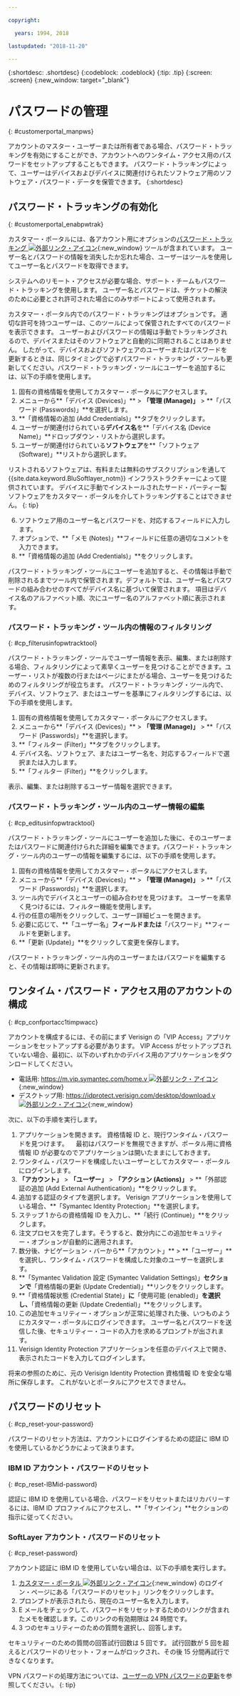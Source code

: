 ```yaml
---

copyright:

  years: 1994, 2018

lastupdated: "2018-11-20"

---
```


{:shortdesc: .shortdesc}
{:codeblock: .codeblock}
{:tip: .tip}
{:screen: .screen}
{:new_window: target="_blank"}


# パスワードの管理
{: #customerportal_manpws}

アカウントのマスター・ユーザーまたは所有者である場合、パスワード・トラッキングを有効にすることができ、アカウントへのワンタイム・アクセス用のパスワードをセットアップすることもできます。 パスワード・トラッキングによって、ユーザーはデバイスおよびデバイスに関連付けられたソフトウェア用のソフトウェア・パスワード・データを保管できます。
{:shortdesc}

## パスワード・トラッキングの有効化
{: #customerportal_enabpwtrak}

カスタマー・ポータルには、各アカウント用にオプションの[パスワード・トラッキング ![外部リンク・アイコン](../icons/launch-glyph.svg)](https://control.softlayer.com/devices/passwords){:new_window} ツールが含まれています。 ユーザー名とパスワードの情報を消失したか忘れた場合、ユーザーはツールを使用してユーザー名とパスワードを取得できます。

システムへのリモート・アクセスが必要な場合、サポート・チームもパスワード・トラッキングを使用します。 ユーザー名とパスワードは、チケットの解決のために必要とされ許可された場合にのみサポートによって使用されます。

カスタマー・ポータル内でのパスワード・トラッキングはオプションです。 適切な許可を持つユーザーは、このツールによって保管されたすべてのパスワードを表示できます。 ユーザーおよびパスワードの情報は手動でトラッキングされるので、デバイスまたはそのソフトウェアと自動的に同期されることはありません。 したがって、デバイスおよびソフトウェアのユーザーまたはパスワードを更新するときは、同じタイミングで必ずパスワード・トラッキング・ツールも更新してください。パスワード・トラッキング・ツールにユーザーを追加するには、以下の手順を使用します。

1. 固有の資格情報を使用してカスタマー・ポータルにアクセスします。
2. メニューから**「デバイス (Devices)」** > **「管理 (Manage)」** > **「パスワード (Passwords)」**を選択します。
3. **「資格情報の追加 (Add Credentials)」**タブをクリックします。
4. ユーザーが関連付けられている**デバイス名**を**「デバイス名 (Device Name)」**ドロップダウン・リストから選択します。
5. ユーザーが関連付けられている**ソフトウェア**を**「ソフトウェア (Software)」**リストから選択します。

  リストされるソフトウェアは、有料または無料のサブスクリプションを通して {{site.data.keyword.BluSoftlayer_notm}} インフラストラクチャーによって提供されています。 デバイスに手動でインストールされたサード・パーティー製ソフトウェアをカスタマー・ポータルを介してトラッキングすることはできません。
  {: tip}

6. ソフトウェア用のユーザー名とパスワードを、対応するフィールドに入力します。
8. オプションで、**「メモ (Notes)」**フィールドに任意の適切なコメントを入力できます。
9. **「資格情報の追加 (Add Credentials)」**をクリックします。

パスワード・トラッキング・ツールにユーザーを追加すると、その情報は手動で削除されるまでツール内で保管されます。デフォルトでは、ユーザー名とパスワードの組み合わせのすべてがデバイス名に基づいて保管されます。 項目はデバイス名のアルファベット順、次にユーザー名のアルファベット順に表示されます。

### パスワード・トラッキング・ツール内の情報のフィルタリング
{: #cp_filterusinfopwtracktool}

パスワード・トラッキング・ツールでユーザー情報を表示、編集、または削除する場合、フィルタリングによって素早くユーザーを見つけることができます。ユーザー・リストが複数の行またはページにまたがる場合、ユーザーを見つけるためのフィルタリングが役立ちます。 パスワード・トラッキング・ツール内で、デバイス、ソフトウェア、またはユーザーを基準にフィルタリングするには、以下の手順を使用します。

1. 固有の資格情報を使用してカスタマー・ポータルにアクセスします。
2. メニューから**「デバイス (Devices)」** > **「管理 (Manage)」** > **「パスワード (Passwords)」**を選択します。
3. **「フィルター (Filter)」**タブをクリックします。
4. デバイス名、ソフトウェア、またはユーザー名を、対応するフィールドで選択または入力します。
5. **「フィルター (Filter)」**をクリックします。

表示、編集、または削除するユーザー情報を選択できます。

### パスワード・トラッキング・ツール内のユーザー情報の編集
{: #cp_editusinfopwtracktool}

パスワード・トラッキング・ツールにユーザーを追加した後に、そのユーザーまたはパスワードに関連付けられた詳細を編集できます。パスワード・トラッキング・ツール内のユーザーの情報を編集するには、以下の手順を使用します。

1. 固有の資格情報を使用してカスタマー・ポータルにアクセスします。
2. メニューから**「デバイス (Devices)」** > **「管理 (Manage)」** > **「パスワード (Passwords)」**を選択します。
3. ツール内でデバイスとユーザーの組み合わせを見つけます。 ユーザーを素早く見つけるには、フィルター機能を使用します。
4. 行の任意の場所をクリックして、ユーザー詳細ビューを開きます。
5. 必要に応じて、**「ユーザー名」**フィールドまたは**「パスワード」**フィールドを更新します。
6. **「更新 (Update)」**をクリックして変更を保存します。

パスワード・トラッキング・ツール内のユーザーまたはパスワードを編集すると、その情報は即時に更新されます。

## ワンタイム・パスワード・アクセス用のアカウントの構成
{: #cp_confportacc1timpwacc}

アカウントを構成するには、その前にまず Verisign の「VIP Access」アプリケーションをセットアップする必要があります。 VIP Access がセットアップされていない場合、最初に、以下のいずれかのデバイス用のアプリケーションをダウンロードしてください。
* 電話用: [https://m.vip.symantec.com/home.v ![外部リンク・アイコン](../icons/launch-glyph.svg)](https://m.vip.symantec.com/home.v){:new_window}
* デスクトップ用:  [https://idprotect.verisign.com/desktop/download.v ![外部リンク・アイコン](../icons/launch-glyph.svg)](https://idprotect.verisign.com/desktop/download.v){:new_window}

次に、以下の手順を実行します。
1. アプリケーションを開きます。 資格情報 ID と、現行ワンタイム・パスワードを見つけます。 　最初はパスワードを無視できますが、ポータル用に資格情報 ID が必要なのでアプリケーションは開いたままにしておきます。
2. ワンタイム・パスワードを構成したいユーザーとしてカスタマー・ポータルにログインします。
3. **「アカウント」** > **「ユーザー」** > **「アクション (Actions)」** > **「外部認証の追加 (Add External Authentication)」**をクリックします。
4. 追加する認証のタイプを選択します。 Verisign アプリケーションを使用している場合、**「Symantec Identity Protection」**を選択します。
5. ステップ 1 からの資格情報 ID を入力し、**「続行 (Continue)」**をクリックします。
6. 注文プロセスを完了します。そうすると、数分内にこの追加セキュリティー・オプションが自動的に適用されます。
7. 数分後、ナビゲーション・バーから**「アカウント」** > **「ユーザー」**を選択し、ワンタイム・パスワードを構成した対象のユーザーを選択します。
8. **「Symantec Validation 設定 (Symantec Validation Settings)」**セクションで**「資格情報の更新 (Update Credential)」**リンクをクリックします。
9. **「資格情報状態 (Credential State)」**に**「使用可能 (enabled)」**を選択し、**「資格情報の更新 (Update Credential)」**をクリックします。
10. この追加セキュリティー・オプションが正常に処理された後、いつものようにカスタマー・ポータルにログインできます。 ユーザー名とパスワードを送信した後、セキュリティー・コードの入力を求めるプロンプトが出されます。
11. Verisign Identity Protection アプリケーションを任意のデバイス上で開き、表示されたコードを入力してログインします。

将来の参照のために、元の Verisign Identity Protection 資格情報 ID を安全な場所に保存します。 これがないとポータルにアクセスできません。

## パスワードのリセット
{: #cp_reset-your-password}

パスワードのリセット方法は、アカウントにログインするための認証に IBM ID を使用しているかどうかによって決まります。  

### IBM ID アカウント・パスワードのリセット
{: #cp_reset-IBMid-password}

認証に IBM ID を使用している場合、パスワードをリセットまたはリカバリーするには、IBM ID プロファイルにアクセスし、**「サインイン」**セクションの指示に従ってください。

### SoftLayer アカウント・パスワードのリセット
{: #cp_reset-password}

アカウント認証に IBM ID を使用していない場合は、以下の手順を実行します。

1. [カスタマー・ポータル ![外部リンク・アイコン](../icons/launch-glyph.svg)](https://control.softlayer.com/){:new_window} のログイン・ページにある「パスワードのリセット」リンクをクリックします。
2. プロンプトが表示されたら、現在のユーザー名を入力します。
3. E メールをチェックして、パスワードをリセットするためのリンクが含まれたメモを確認します。このリンクの有効期限は 24 時間です。
4. 3 つのセキュリティーのための質問を選択し、回答します。

セキュリティーのための質問の回答試行回数は 5 回です。 試行回数が 5 回を超えるとパスワードのリセット・フォームがロックされ、その後 15 分間再試行できなくなります。

VPN パスワードの処理方法については、[ユーザーの VPN パスワードの更新](/docs/infrastructure/iaas-vpn/update-password.html#update-a-user-s-vpn-password)を参照してください。
{: tip}
